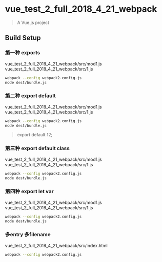 # vue_test_2_full_2018_4_21_webpack

> A Vue.js project

## Build Setup

### 第一种 exports
vue_test_2_full_2018_4_21_webpack/src/mod1.js
vue_test_2_full_2018_4_21_webpack/src/1.js
``` bash
webpack --config webpack2.config.js
node dest/bundle.js
```

### 第二种 export default
vue_test_2_full_2018_4_21_webpack/src/mod1.js
vue_test_2_full_2018_4_21_webpack/src/1.js
``` bash
webpack --config webpack2.config.js
node dest/bundle.js
```
> export default 12;

### 第三种 export default class
vue_test_2_full_2018_4_21_webpack/src/mod1.js
vue_test_2_full_2018_4_21_webpack/src/1.js
``` bash
webpack --config webpack2.config.js
node dest/bundle.js
```

### 第四种 export let var
vue_test_2_full_2018_4_21_webpack/src/mod1.js
vue_test_2_full_2018_4_21_webpack/src/1.js
``` bash
webpack --config webpack2.config.js
node dest/bundle.js
```

### 多entry 多filename
vue_test_2_full_2018_4_21_webpack/src/index.html
``` bash
webpack --config webpack2.config.js
```







